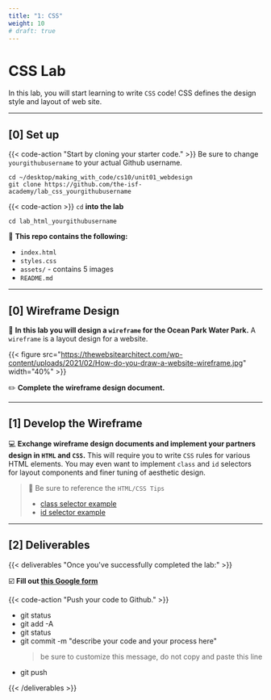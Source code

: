 ```yaml
---
title: "1: CSS"
weight: 10
# draft: true
---
```


<style>

/* FOR CSS INTRO */


h1.css_intro{
  color: pink;
  text-decoration: underline;
}


</style>


# CSS Lab

In this lab, you will start learning to write `CSS` code! CSS defines the design style and layout of web site.


---

## [0] Set up



{{< code-action "Start by cloning your starter code." >}} Be sure to change `yourgithubusername` to your actual Github username.
```shell
cd ~/desktop/making_with_code/cs10/unit01_webdesign
git clone https://github.com/the-isf-academy/lab_css_yourgithubusername
```

{{< code-action >}} `cd` **into the lab**
```shell
cd lab_html_yourgithubusername
```

📄 **This repo contains the following:**
- `index.html`
- `styles.css`
- `assets/` - contains 5 images
- `README.md`

---

## [0] Wireframe Design

🎨  **In this lab you will design a `wireframe` for the Ocean Park Water Park.** A `wireframe` is a layout design for a website. 


{{< figure src="https://thewebsitearchitect.com/wp-content/uploads/2021/02/How-do-you-draw-a-website-wireframe.jpg" width="40%" >}}



✏️ **Complete the wireframe design document.** 



---

## [1] Develop the Wireframe 

💻 **Exchange wireframe design documents and implement your partners design in `HTML` and `CSS`.** This will require you to write `CSS` rules for various HTML elements. You may even want to implement `class` and `id` selectors for layout components and finer tuning of aesthetic design. 
> 📖 Be sure to reference the `HTML/CSS Tips` 
>
> - [class selector example](https://developer.mozilla.org/en-US/docs/Web/CSS/Class_selectors#examples)
> - [id selector example](https://developer.mozilla.org/en-US/docs/Web/CSS/ID_selectors#examples)

---

## [2] Deliverables

{{< deliverables "Once you've successfully completed the lab:" >}}  


☑️  **Fill out [this Google form](https://docs.google.com/forms/d/e/1FAIpQLSc00CmVnLI0kyTYSVZ4QeXoimOqUfeot_Ue985K9P2Ih6RgNg/viewform?usp=sf_link)**

{{< code-action "Push your code to Github." >}}
- git status
- git add -A
- git status
- git commit -m "describe your code and your process here"
  > be sure to customize this message, do not copy and paste this line
- git push

{{< /deliverables >}}

<!-- --- 

## [3] Extension: CSS  -->
